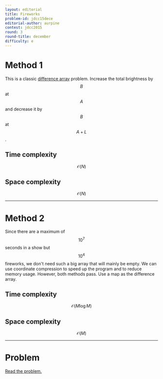 ```yaml
---
layout: editorial
title: Fireworks
problem-id: jdcc15dece
editorial-author: aurpine
contest: jdcc2015
round: 3
round-title: december
difficulty: e
---
```


# Method 1

This is a classic [difference array](/cpt-lessons/data-structures/difference-array) problem. Increase the total brightness by $$B$$ at $$A$$ and decrease it by $$B$$ at $$A + L$$.

## Time complexity
$$\mathcal{O}(N)$$

## Space complexity
$$\mathcal{O}(N)$$

---

# Method 2
Since there are a maximum of $$10^7$$ seconds in a show but $$10^4$$ fireworks, we don't need such a big array that will mainly be empty. We can use coordinate compression to speed up the program and to reduce memory usage. However, both methods pass. Use a map as the difference array.

## Time complexity
$$\mathcal{O}(M\log M)$$

## Space complexity
$$\mathcal{O}(M)$$

---

# Problem
[Read the problem.](/cpt-problems/jdcc/2015/december/e)
